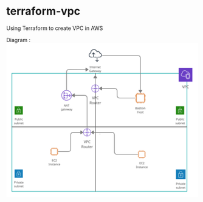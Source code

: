 # terraform-vpc
Using Terraform to create VPC in AWS


Diagram :
![VPC](https://github.com/vibhasfl/terraform-vpc/blob/main/VPC.jpg)


